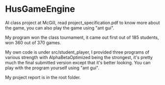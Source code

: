 # HusGameEngine
AI class project at McGill, read project_specification.pdf to know more about the game, you can also play the game using "ant gui". 

My program won the class tournament, it came out first out of 185 students, won 360 out of 370 games.

My own code is under src/student_player, I provided three programs of various strength with AlphaBetaOptimized being the strongest, it's pretty much the final submitted version except that it's better looking. You can play with the program yourself using "ant gui".

My project report is in the root folder.